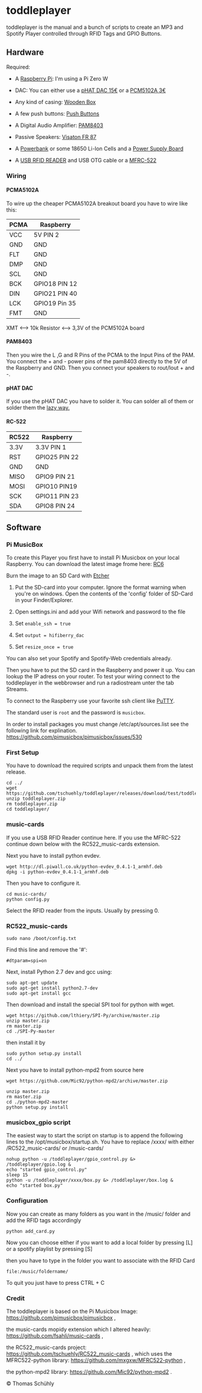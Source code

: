 # toddleplayer
toddleplayer is the manual and a bunch of scripts to create an MP3 and Spotify Player controlled through RFID Tags and GPIO Buttons.

## Hardware

Required:

* A [Raspberry Pi](https://www.raspberrypi.org/products/): I'm using a Pi Zero W

* DAC: You can either use a [pHAT DAC 15€](https://shop.pimoroni.com/products/phat-dac)
or a [PCM5102A 3€](https://www.aliexpress.com/item/1Pcs-PCM5102A-DAC-Sound-Card-Board-pHAT-3-5mm-Stereo-Jack-24-Bits-Digital-Audio-Module/32836159429.html?spm=a2g0s.9042311.0.0.27424c4dOmDi8X)

* Any kind of casing: [Wooden Box](http://www.ebay.de/itm/ZWEIERGRUPPE-EINFACHES-HOLZ-HOLZKISTE-TRUNK-OHNE-GRIFFE-FUR-SERVIETTEN/152320770330?hash=item237706811a:g:3lUAAOSw5cNYLHL1)

* A few push buttons: [Push Buttons](https://www.ebay.de/itm/152295745935?_trksid=p2060353.m2749.l2649&ssPageName=STRK%3AMEBIDX%3AIT)

* A Digital Audio Amplifier:  [PAM8403](https://www.aliexpress.com/store/product/MCIGICM-SAMIORE-ROBOT-PAM8403-mini-5V-digital-amplifier-board-with-switch-potentiometer-can-be-USB-powered/506373_32907755464.html)

* Passive Speakers: [Visaton FR 87](https://www.conrad.de/de/34-zoll-breitband-lautsprecher-chassis-visaton-fr-87-15-w-4-1173601.html)

* A [Powerbank](https://www.amazon.de/LERVING-10000mAh-Powerbank-Ladeger%C3%A4t-Technologie/dp/B00Q2M3AAM/ref=cm_cr_arp_d_product_top?ie=UTF8) or some 18650 Li-Ion Cells and a [Power Supply Board](https://www.aliexpress.com/item/5PCS-5V-Step-Up-Power-Supply-Boost-Converter-Module-Lithium-Battery-Charging-Protection-Board-LED-Display/32852290552.html)

* A [USB RFID READER](https://smile.amazon.de/gp/product/B018OYOR3E/ref=oh_aui_detailpage_o03_s00?ie=UTF8&psc=1) and USB OTG cable or a [MFRC-522](https://www.aliexpress.com/store/product/MCIGICM-MFRC-522-RC522-mfrc-522-RFID-RF-IC-card-inductive-module-S50-Fudan-card-key/506373_32905192359.html)

### Wiring

#### PCMA5102A
To wire up the cheaper PCMA5102A breakout board you have to wire like this:

| PCMA | Raspberry     |
|------|---------------|
| VCC  | 5V PIN 2      |
| GND  | GND           |
| FLT  | GND           |
| DMP  | GND           |
| SCL  | GND           |
| BCK  | GPIO18 PIN 12 |
| DIN  | GPIO21 PIN 40 |
| LCK  | GPIO19 Pin 35 |
| FMT  | GND           |

XMT <–> 10k Resistor <–> 3,3V of the PCM5102A board

#### PAM8403

Then you wire the L ,G and R Pins of the PCMA to the Input Pins of the PAM. You connect the + and - power pins of the pam8403 directly to the 5V of the Raspberry and GND. Then you connect your speakers to rout/lout + and -.

#### pHAT DAC
If you use the pHAT DAC you have to solder it. You can solder all of them or solder them the  [lazy way. ](https://forums.pimoroni.com/t/phat-header-soldering-the-lazy-way/1690)

#### RC-522

| RC522| Raspberry     |
|------|---------------|
| 3.3V | 3.3V PIN 1    |
| RST  | GPIO25 PIN 22 |
| GND  | GND           |
| MISO | GPIO9 PIN 21  |
| MOSI | GPIO10 PIN19  |
| SCK  | GPIO11 PIN 23 |
| SDA  | GPIO8 PIN 24  |

## Software


### Pi MusicBox
To create this Player you first have to install Pi Musicbox on your local Raspberry.
You can download the latest image frome here: [RC6](https://github.com/pimusicbox/pimusicbox/releases/tag/v0.7.0RC6)

Burn the image to an SD Card with [Etcher](https://etcher.io/)

1. Put the SD-card into your computer. Ignore the format warning when you're on windows. Open the contents of the 'config' folder of SD-Card in your Finder/Explorer.

2. Open settings.ini and add your Wifi network and password to the file
3. Set 	```enable_ssh = true```

4. Set ```output = hifiberry_dac```

5. Set ```resize_once = true```

You can also set your Spotify and Spotify-Web credentials already.

Then you have to put the SD card in the Raspberry and power it up. You can lookup the IP adress on your router.
To test your wiring connect to the toddleplayer in the webbrowser and run a radiostream unter the tab Streams.

To connect to the Raspberry use your favorite ssh client like [PuTTY](https://www.putty.org/).

The standard user is ```root``` and the password is ```musicbox```.

In order to install packages you must change /etc/apt/sources.list see the following link for explination.
https://github.com/pimusicbox/pimusicbox/issues/530

### First Setup
You have to download the required scripts and unpack them from the latest release.
```
cd ../
wget https://github.com/tschuehly/toddleplayer/releases/download/test/toddleplayer.zip
unzip toddleplayer.zip
rm toddleplayer.zip
cd toddleplayer/
```

### music-cards

If you use a USB RFID Reader continue here. If you use the MFRC-522 continue down below with the RC522_music-cards extension.

Next you have to install python evdev.

```
wget http://dl.piwall.co.uk/python-evdev_0.4.1-1_armhf.deb
dpkg -i python-evdev_0.4.1-1_armhf.deb
```

Then you have to configure it.

```
cd music-cards/
python config.py
```
Select the RFID reader from the inputs. Usually by pressing 0.
### RC522_music-cards

```
sudo nano /boot/config.txt
```
Find this line and remove the '#':
```
#dtparam=spi=on
```
Next, install Python 2.7 dev and gcc using:
```
sudo apt-get update
sudo apt-get install python2.7-dev
sudo apt-get install gcc
```
Then download and install the special SPI tool for python with wget.
```
wget https://github.com/lthiery/SPI-Py/archive/master.zip
unzip master.zip
rm master.zip
cd ./SPI-Py-master
```
then install it by

```
sudo python setup.py install
cd ../
```
Next you have to install python-mpd2 from source here

```
wget https://github.com/Mic92/python-mpd2/archive/master.zip

unzip master.zip
rm master.zip
cd ./python-mpd2-master
python setup.py install
```
### musicbox_gpio script



The easiest way to start the script on startup is to append the following lines to the /opt/musicbox/startup.sh. You have to replace /xxxx/ with either /RC522_music-cards/ or /music-cards/

```
nohup python -u /toddleplayer/gpio_control.py &> /toddleplayer/gpio.log &
echo "started gpio_control.py"
sleep 15
python -u /toddleplayer/xxxx/box.py &> /toddleplayer/box.log &
echo "started box.py"

```


### Configuration

Now you can create as many folders as you want in the /music/ folder and add the RFID tags accordingly

```
python add_card.py
```

Now you can choose either if you want to add a local folder by pressing [L] or a spotify playlist by pressing [S]

then you have to type in the folder you want to associate with the RFID Card
```
file:/music/foldername/
```

To quit you just have to press CTRL + C

### Credit
The toddleplayer is based on the Pi Musicbox Image: https://github.com/pimusicbox/pimusicbox ,

the music-cards mopidy extension which I altered heavily: https://github.com/fsahli/music-cards ,

the RC522_music-cards project:
https://github.com/tschuehly/RC522_music-cards ,
which uses the MFRC522-python library:
https://github.com/mxgxw/MFRC522-python ,

the python-mpd2 library:
https://github.com/Mic92/python-mpd2 .



&#169; Thomas Schühly
